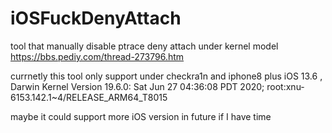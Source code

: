 # iOSFuckDenyAttach
tool that manually disable ptrace deny attach under kernel model
https://bbs.pediy.com/thread-273796.htm

currnetly this tool only support under checkra1n and
iphone8 plus  iOS 13.6 , Darwin Kernel Version 19.6.0: Sat Jun 27 04:36:08 PDT 2020; root:xnu-6153.142.1~4/RELEASE_ARM64_T8015


maybe it could support more iOS version  in future 
if I have time



